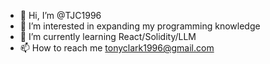 - 👋 Hi, I’m @TJC1996
- 👀 I’m interested in expanding my programming knowledge
- 🌱 I’m currently learning React/Solidity/LLM
- 📫 How to reach me tonyclark1996@gmail.com



